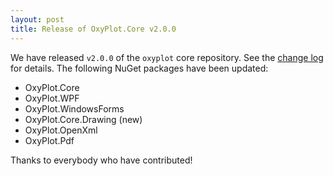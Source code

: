 ```yaml
---
layout: post
title: Release of OxyPlot.Core v2.0.0
---
```


We have released `v2.0.0` of the `oxyplot` core repository. See the [change log] for details. The following NuGet packages have been updated:

- OxyPlot.Core
- OxyPlot.WPF
- OxyPlot.WindowsForms
- OxyPlot.Core.Drawing (new)
- OxyPlot.OpenXml
- OxyPlot.Pdf

Thanks to everybody who have contributed!

[change log]: https://github.com/oxyplot/oxyplot/blob/v2.0.0/CHANGELOG.md
